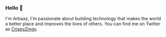 ### Hello 👋

<!--
**crispyzingy/crispyzingy** is a ✨ _special_ ✨ repository because its `README.md` (this file) appears on your GitHub profile. -->

I'm Arbaaz, I'm passionate about building technology that makes the world a better place and improves the lives of others. You can find me on Twitter as [CrispyZingy](https://twitter.com/crispyzingy).
